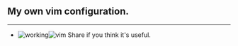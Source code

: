 ## My own vim configuration.
---
- ![working](https://img.shields.io/badge/🌙Powered%20with-Vim-141321?style=for-the-badge)![vim](https://img.shields.io/badge/-141321?logo=Vim&logoColor=white&style=for-the-badge)
Share if you think it's useful.

